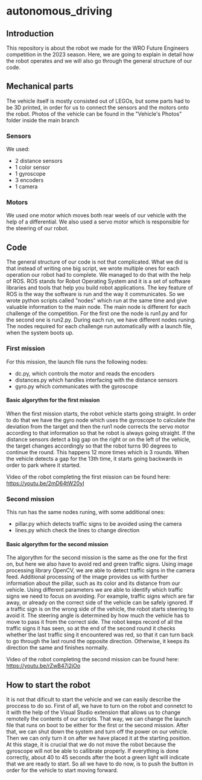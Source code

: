 # autonomous_driving

## Introduction
This repository is about the robot we made for the WRO Future Engineers competition in the 2023 season. Here, we are going to explain in detail how the robot operates and we will also go through the general structure of our code.

## Mechanical parts
The vehicle itself is mostly consisted out of LEGOs, but some parts had to be 3D printed, in order for us to connect the sensors and the motors onto the robot. Photos of the vehicle can be found in the "Vehicle's Photos" folder inside the main branch
### Sensors
We used:
- 2 distance sensors
- 1 color sensor
- 1 gyroscope
- 3 encoders
- 1 camera
### Motors
We used one motor which moves both rear weels of our vehicle with the help of a differential. We also used a servo motor which is responsible for the steering of our robot.

## Code
The general structure of our code is not that complicated. What we did is that instead of writing one big script, we wrote multiple ones for each operation our robot had to complete. We managed to do that with the help of ROS. ROS stands for Robot Operating System and it is a set of software libraries and tools that help you build robot applications. The key feature of ROS is the way the software is run and the way it communicates. So we wrote python scripts called "nodes" which run at the same time and give valuable information to the main node. The main node is different for each challenge of the competition. For the first 
one the node is run1.py and for the second one is run2.py. During each run, we have different nodes runing. The nodes required for each challenge run automatically with a launch file, when the system boots up.

### First mission
For this mission, the launch file runs the following nodes:
- dc.py, which controls the motor and reads the encoders
- distances.py which handles interfacing with the distance sensors
- gyro.py which communicates with the gyroscope

#### Basic algorythm for the first mission
When the first mission  starts, the robot vehicle starts going straight. In order to do that we have the gyro node which uses the gyroscope to calculate the deviation from the target and then the run1 node corrects the servo motor according to that information so that he robot is always going straight. If the distance sensors detect a big gap on the right or on the left of the vehicle, the target changes accordingly so that the robot turns 90 degrees to continue the round. This happens 12 more times which is 3 rounds. When the vehicle detects a gap for the 13th time, it starts going backwards in order to park where it started.

Video of the robot completing the first mission can be found here: https://youtu.be/2mD64tW20yI

### Second mission 
This run has the same nodes runing, with some additional ones:
- pillar.py which detects traffic signs to be avoided using the camera
- lines.py which check the lines to change direction

  
#### Basic algorythm for the second mission
The algorythm for the second mission is the same as the one for the first on, but here we also have to avoid red and green traffic signs. Using image processing library OpenCV, we are able to detect traffic signs in the camera feed. Additional processing of the image provides us with further information about the pillar, such as its color and its distance from our vehicle. Using different parameters we are able to identify which traffic signs we need to focus on avoiding. For example, traffic signs which are far away, or already on the correct side of the vehicle can be safely ignored. If a traffic sign is on the wrong side of the vehicle, the robot starts steering to avoid it. The steering angle is determined by how much the vehicle has to move to pass it from the correct side. The robot keeps record of all the traffic signs it has seen, so at the end of the second round it checks whether the last traffic sing it encountered was red, so that it can turn back to go through the last round the opposite direction. Otherwise, it keeps its direction the same and finishes normally.

Video of the robot completing the second mission can be found here: https://youtu.be/rZwB47i2jOo

## How to start the robot
It is not that dificult to start the vehicle and we can easily describe the proccess to do so. First of all, we have to turn on the robot and connetct to it with the help of the Visual Studio extension that allows us to change remotelly the contents of our scripts. That way, we can change the launch file that runs on boot to be either for the first or the second mission. After that, we can shut down the system and turn off the power on our vehicle. Then we can only turn it on after we have placed it at the starting position. At this stage, it is crucial that we do not move the robot because the gyroscope will not be able to callibrate properly. If everything is done correctly, about 40 to 45 seconds after the boot a green light will indicate that we are ready to start. So all we have to do now, is to push the button in order for the vehicle to start moving forward.







